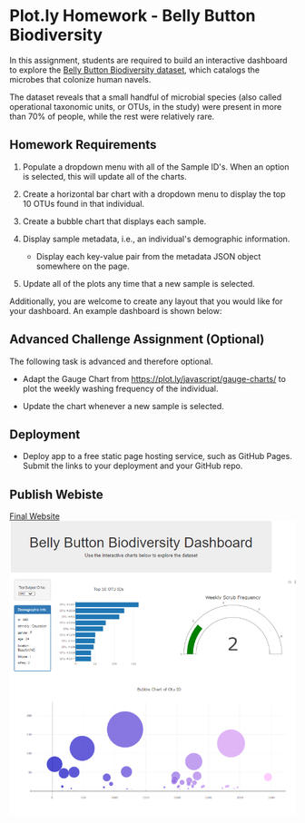 # Plot.ly Homework - Belly Button Biodiversity

In this assignment, students are required to build an interactive dashboard to explore the [Belly Button Biodiversity dataset](http://robdunnlab.com/projects/belly-button-biodiversity/), which catalogs the microbes that colonize human navels.

The dataset reveals that a small handful of microbial species (also called operational taxonomic units, or OTUs, in the study) were present in more than 70% of people, while the rest were relatively rare.

## Homework Requirements

1. Populate a dropdown menu with all of the Sample ID's. When an option is selected, this will update all of the charts.

2. Create a horizontal bar chart with a dropdown menu to display the top 10 OTUs found in that individual.

3. Create a bubble chart that displays each sample.

4. Display sample metadata, i.e., an individual's demographic information.

	* Display each key-value pair from the metadata JSON object somewhere on the page.

5. Update all of the plots any time that a new sample is selected.

Additionally, you are welcome to create any layout that you would like for your dashboard. An example dashboard is shown below:

## Advanced Challenge Assignment (Optional)

The following task is advanced and therefore optional.

* Adapt the Gauge Chart from <https://plot.ly/javascript/gauge-charts/> to plot the weekly washing frequency of the individual.

* Update the chart whenever a new sample is selected.

## Deployment

* Deploy app to a free static page hosting service, such as GitHub Pages. Submit the links to your deployment and your GitHub repo.

## Publish Webiste 
[Final Website](https://adriana-icasiano.github.io/plot.ly_homework-/)
![Final Website Image](https://github.com/adriana-icasiano/plot.ly_homework-/blob/main/Images/belly_button_website.PNG)
